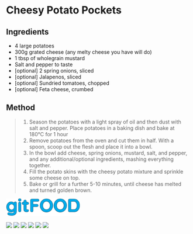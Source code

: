 # Cheesy Potato Pockets

## Ingredients

- 4 large potatoes
- 300g grated cheese (any melty cheese you have will do)
- 1 tbsp of wholegrain mustard
- Salt and pepper to taste
- [optional] 2 spring onions, sliced
- [optional] Jalapenos, sliced
- [optional] Sundried tomatoes, chopped
- [optional] Feta cheese, crumbed

## Method

> 1. Season the potatoes with a light spray of oil and then dust with salt and pepper. Place potatoes in a baking dish and bake at 180°C for 1 hour
> 1. Remove potatoes from the oven and cut them in half. With a spoon, scoop out the flesh and place it into a bowl.
> 1. In the bowl add cheese, spring onions, mustard, salt, and pepper, and any additional/optional ingredients, mashing everything together.
> 1. Fill the potato skins with the cheesy potato mixture and sprinkle some cheese on top.
> 1. Bake or grill for a further 5-10 minutes, until cheese has melted and turned golden brown.

<img src="../images/logo_sm.png" width="40%" />

<img src="https://img.shields.io/badge/aussie-blue.svg" /> <img src="https://img.shields.io/badge/baked-blue.svg" /> <img src="https://img.shields.io/badge/cheesey-blue.svg" /> <img src="https://img.shields.io/badge/potato-blue.svg" /> <img src="https://img.shields.io/badge/sides-blue.svg" /> <img src="https://img.shields.io/badge/vegetarian-blue.svg" /> 

<script data-goatcounter="https://fexofenadine.goatcounter.com/count"
async src="//gc.zgo.at/count.js"></script>